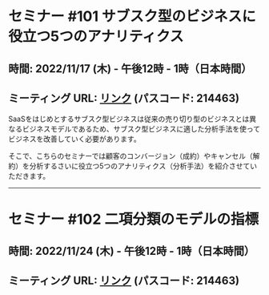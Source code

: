 # セミナー #101 サブスク型のビジネスに役立つ5つのアナリティクス

## 時間: 2022/11/17 (木) - 午後12時 - 1時（日本時間）

## ミーティング URL: [リンク](https://us02web.zoom.us/j/331585134?pwd=VGVyeXBRWjFMT2hESFdhSU45Z2d0dz09) (パスコード: 214463)

SaaSをはじめとするサブスク型ビジネスは従来の売り切り型のビジネスとは異なるビジネスモデルであるため、サブスク型ビジネスに適した分析手法を使ってビジネスを改善していく必要があります。

そこで、こちらのセミナーでは顧客のコンバージョン（成約）やキャンセル（解約）を分析するさいに役立つ5つのアナリティクス（分析手法）を紹介させていただきます。

---

# セミナー #102 二項分類のモデルの指標

## 時間: 2022/11/24 (木) - 午後12時 - 1時（日本時間）

## ミーティング URL: [リンク](https://us02web.zoom.us/j/331585134?pwd=VGVyeXBRWjFMT2hESFdhSU45Z2d0dz09) (パスコード: 214463)

<!--複数のグループの間で平均を比較をするときに、有意な違いがあるかをどうかを調べられる「仮説検定」という手法があります。実は、この「仮説検定」は「元のデータの分布が正規分布」であるという前提があるかどうかで利用する仮説検定の種類が変わってきます。

そこで、このセミナーでは、サマリビューの相関モードでも利用している、元のデータの分布の前提に左右されずに利用できる「ノンパラメトリック検定」の手法をデモを交えて紹介します。-->
